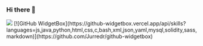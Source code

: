 ### Hi there 👋

<!--
**inory121/inory121** is a ✨ _special_ ✨ repository because its `README.md` (this file) appears on your GitHub profile.

Here are some ideas to get you started:

- 🔭 I’m currently working on ...
- 🌱 I’m currently learning ...
- 👯 I’m looking to collaborate on ...
- 🤔 I’m looking for help with ...
- 💬 Ask me about ...
- 📫 How to reach me: ...
- 😄 Pronouns: ...
- ⚡ Fun fact: ...
-->
<img src="https://github-readme-stats.vercel.app/api/top-langs/?username=inory121&layout=compact"/>
[![GitHub WidgetBox](https://github-widgetbox.vercel.app/api/skills?languages=js,java,python,html,css,c,bash,xml,json,yaml,mysql,solidity,sass,markdown)](https://github.com/Jurredr/github-widgetbox)
